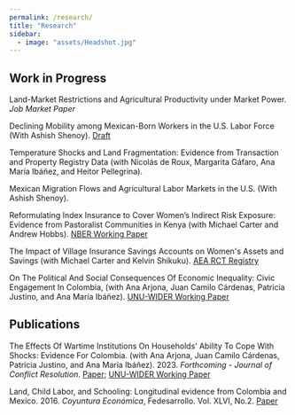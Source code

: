 ```yaml
---
permalink: /research/
title: "Research"
sidebar:
  - image: "assets/Headshot.jpg"
---
```


## Work in Progress

Land-Market Restrictions and Agricultural Productivity under Market Power. *Job Market Paper*

Declining Mobility among Mexican-Born Workers in the U.S. Labor Force (With Ashish Shenoy). [Draft](../assets/Paper_Mexican_Mobility.pdf)

Temperature Shocks and Land Fragmentation: Evidence from Transaction and Property Registry Data (with Nicolás de Roux, Margarita Gáfaro, Ana María Ibáñez, and Heitor Pellegrina).

Mexican Migration Flows and Agricultural Labor Markets in the U.S. (With Ashish Shenoy).

Reformulating Index Insurance to Cover Women’s Indirect Risk Exposure:
Evidence from Pastoralist Communities in Kenya (with Michael Carter and Andrew Hobbs). [NBER Working Paper](https://www.nber.org/papers/w31639)

The Impact of Village Insurance Savings Accounts on Women's Assets and Savings (with Michael Carter and Kelvin Shikuku). [AEA RCT Registry](https://doi.org/10.1257/rct.11253-1.1)

On The Political And Social Consequences Of Economic Inequality: Civic Engagement In Colombia, (with Ana Arjona, Juan Camilo Cárdenas, Patricia Justino, and Ana María Ibáñez). [UNU-WIDER Working Paper](https://www.wider.unu.edu/publication/political-and-social-consequences-economic-inequality)
 
## Publications

The Effects Of Wartime Institutions On Households’ Ability To Cope With Shocks: Evidence For Colombia. (with Ana Arjona, Juan Camilo Cárdenas, Patricia Justino, and Ana María Ibáñez). 2023. *Forthcoming - Journal of Conflict Resolution*. [Paper](https://doi.org/10.1177/00220027231170569); [UNU-WIDER Working Paper](https://www.wider.unu.edu/publication/effects-wartime-institutions-households’-ability-cope-shocks)

Land, Child Labor, and Schooling: Longitudinal evidence from Colombia and Mexico. 2016. *Coyuntura Económica*, Fedesarrollo. Vol. XLVI, No.2. [Paper](https://www.repository.fedesarrollo.org.co/bitstream/handle/11445/3461/Co_Eco_Diciembre_2016_Arteaga.pdf?sequence=1&isAllowed=y)


